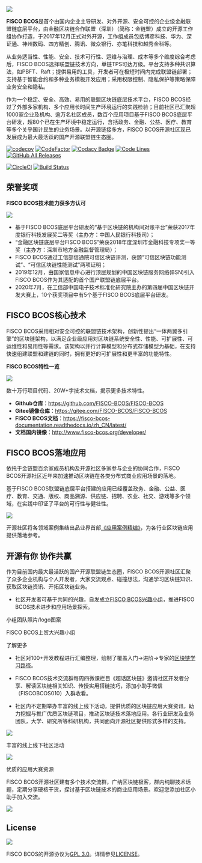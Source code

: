 
![](https://github.com/FISCO-BCOS/FISCO-BCOS/blob/master/docs/images/FISCO_BCOS_Logo.svg)

**FISCO BCOS**是首个由国内企业主导研发、对外开源、安全可控的企业级金融联盟链底层平台，由金融区块链合作联盟（深圳）（简称：金链盟）成立的开源工作组协作打造，于2017年12月正式对外开源，工作组成员包括博彦科技、华为、深证通、神州数码、四方精创、腾讯、微众银行、亦笔科技和越秀金科等。

从业务适当性、性能、安全、技术可行性、运维与治理、成本等多个维度综合考虑后，FISCO BCOS选择联盟链技术方向，单链TPS可达万级。平台支持多种共识算法，如PBFT、Raft；提供易用的工具，开发者可在极短时间内完成联盟链部署；支持基于智能合约和多种业务模板开发应用；采用权限控制、隐私保护等策略保障业务安全和隐私。

作为一个稳定、安全、高效、易用的联盟区块链底层技术平台，FISCO BCOS经过了外部多家机构、多个应用长时间生产环境运行的实践检验；目前社区已汇聚超1000家企业及机构、逾万名社区成员，数百个应用项目基于FISCO BCOS底层平台研发，超80个已在生产环境中稳定运行，含括政务、金融、公益、医疗、教育等多个关乎国计民生的业务场景。以开源链接多方，FISCO BCOS开源社区现已发展成为最大最活跃的国产开源联盟链生态圈。

[![codecov](https://codecov.io/gh/FISCO-BCOS/FISCO-BCOS/branch/master/graph/badge.svg)](https://codecov.io/gh/FISCO-BCOS/FISCO-BCOS) [![CodeFactor](https://www.codefactor.io/repository/github/fisco-bcos/FISCO-BCOS/badge)](https://www.codefactor.io/repository/github/fisco-bcos/FISCO-BCOS) [![Codacy Badge](https://api.codacy.com/project/badge/Grade/08552871ee104fe299b00bc79f8a12b9)](https://www.codacy.com/app/fisco-dev/FISCO-BCOS?utm_source=github.com&amp;utm_medium=referral&amp;utm_content=FISCO-BCOS/FISCO-BCOS&amp;utm_campaign=Badge_Grade) [![Code Lines](https://tokei.rs/b1/github/FISCO-BCOS/FISCO-BCOS?category=code)](https://github.com/FISCO-BCOS/FISCO-BCOS) [![GitHub All Releases](https://img.shields.io/github/downloads/FISCO-BCOS/FISCO-BCOS/total.svg)](https://github.com/FISCO-BCOS/FISCO-BCOS) 

[![CircleCI](https://circleci.com/gh/FISCO-BCOS/FISCO-BCOS.svg?style=shield)](https://circleci.com/gh/FISCO-BCOS/FISCO-BCOS)  [![Build Status](https://travis-ci.org/FISCO-BCOS/FISCO-BCOS.svg)](https://travis-ci.org/FISCO-BCOS/FISCO-BCOS)

## 荣誉奖项

**FISCO BCOS技术能力获多方认可**

![](https://github.com/blackflowerli/Wiki/blob/master/图片素材/FB介绍1.png)

- 基于FISCO BCOS底层平台研发的“基于区块链的机构间对账平台”荣获2017年度银行科技发展奖二等奖（主办方：中国人民银行科技司）；
- “金融区块链底层平台FISCO BCOS”荣获2018年度深圳市金融科技专项奖一等奖（主办方：深圳市地方金融监督管理局）；
- FISCO BCOS通过工信部信通院可信区块链评测，获颁“可信区块链功能测试”、“可信区块链性能测试”两项证明；
- 2019年12月，由国家信息中心进行顶层规划的中国区块链服务网络(BSN)引入FISCO BCOS作为其适配的首个国产联盟链底层平台。
- 2020年7月，在工信部中国电子技术标准化研究院主办的第四届中国区块链开发大赛上，10个获奖项目中有5个基于FISCO BCOS底层平台研发。

## FISCO BCOS核心技术

FISCO BCOS采用相对安全可控的联盟链技术架构，创新性提出“一体两翼多引擎”的区块链架构，以满足企业级应用对区块链系统安全性、性能、可扩展性、可运维性和易用性等需求。该架构以并行计算模型和分布式存储模型为基础，在支持快速组建联盟和建链的同时，拥有更好的可扩展性和更丰富的功能特性。

**FISCO BCOS特性一览**

![](https://github.com/blackflowerli/Wiki/blob/master/图片素材/FB介绍2.jpg)

数十万行项目代码、20W+字技术文档，揭示更多技术特性。

- **Github仓库**：https://github.com/FISCO-BCOS/FISCO-BCOS
- **Gitee镜像仓库**：https://gitee.com/FISCO-BCOS/FISCO-BCOS
- **FISCO BCOS文档**：https://fisco-bcos-documentation.readthedocs.io/zh_CN/latest/
- **文档国内镜像**：http://www.fisco-bcos.org/developer/

## FISCO BCOS落地应用

依托于金链盟百余家成员机构及开源社区多家参与企业的协同合作，FISCO BCOS开源社区近年来加速推动区块链在各类分布式商业应用场景的落地。 


基于FISCO BCOS联盟链底层平台搭建的应用已经覆盖政务、金融、公益、医疗、教育、交通、版权、商品溯源、供应链、招聘、农业、社交、游戏等多个领域，在实践中印证了平台的可行性与健壮性。

![](https://github.com/blackflowerli/Wiki/blob/master/FB介绍3.png)

开源社区将各领域案例集结出品业界首部[《应用案例精编》](http://mp.weixin.qq.com/mp/homepage?__biz=MzA3MTI5Njg4Mw==&hid=1&sn=b84100f2e1f5ac6c23c48c23d487351c&scene=18#wechat_redirect)，为各行业区块链应用提供落地参考。



## 开源有你 协作共赢

作为目前国内最大最活跃的国产开源联盟链生态圈，FISCO BCOS开源社区汇聚了众多企业机构与个人开发者，大家交流观点、碰撞想法，沟通学习区块链知识、获取区块链资讯、开拓区块链业务。

- 社区开发者可基于共同的兴趣，自发成立[FISCO BCOS兴趣小组](https://github.com/blackflowerli/Wiki/blob/master/FISCO%20BCOS%E5%85%B4%E8%B6%A3%E5%B0%8F%E7%BB%84README.md)，推进FISCO BCOS技术进步和应用场景探索。


小组团队照片/logo图案

FISCO BCOS上贸大兴趣小组

了解更多



- 社区对100+开发教程进行汇编整理，绘制了覆盖入门→进阶→专家的[区块链学习路径](https://mp.weixin.qq.com/s/1RGKEdcGhZbjqKv7LBrAVA)。

- FISCO BCOS技术交流群每周四微课栏目《超话区块链》邀请社区开发者分享、解读区块链相关知识、传授实用搭链技巧，添加小助手微信（FISCOBCOS010）入群收看。

- 社区内不定期举办丰富的线上线下活动，提供优质的区块链应用大赛资讯，助力挖掘与推广优质区块链项目，推动区块链技术落地应用。各行业研发及业务团队，大学、研究所等科研机构，共同面向开源社区提供形式多样的支持。

   
![](https://github.com/blackflowerli/Wiki/blob/master/FB介绍4.png)

丰富的线上线下社区活动

![](https://github.com/blackflowerli/Wiki/blob/master/FB介绍5.png)

优质的应用大赛资源

FISCO BCOS开源社区建有多个技术交流群，广纳区块链极客，群内纯聊技术话题，定期分享硬核干货，探讨基于区块链技术的商业应用场景。欢迎您添加社区小助手加入交流。


![](https://github.com/blackflowerli/Wiki/blob/master/FB介绍6.png)


## License

[![](https://img.shields.io/github/license/FISCO-BCOS/FISCO-BCOS.svg)](../LICENSE)

FISCO BCOS的开源协议为[GPL 3.0](https://www.gnu.org/licenses/gpl-3.0.en.html)。详情参见[LICENSE](https://github.com/FISCO-BCOS/FISCO-BCOS/blob/master/LICENSE)。  

